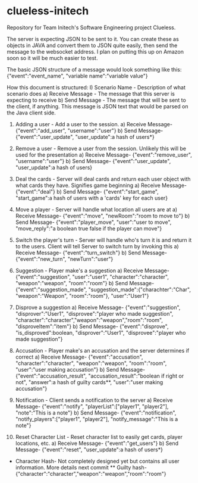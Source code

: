 clueless-initech
================

Repository for Team Initech's Software Engineering project Clueless.

The server is expecting JSON to be sent to it. You can create these as objects in JAVA and convert them to JSON quite easily, 
then send the message to the websocket address. I plan on putting this up on Amazon soon so it will be much easier to test.

The basic JSON structure of a message would look something like this: 
{"event":"event_name", "variable name":"variable value"}

How this document is structured:
I) Scenario Name - Description of what scenario does
a) Receive Message - The message that this server is expecting to receive
b) Send Message - The message that will be sent to the client, if anything. This message is JSON text that would be parsed 
  on the Java client side.
  
1) Adding a user - Add a user to the session.
a) Receive Message- {"event":"add_user", "username":"user"}
b) Send Message- {"event":"user_update", "user_update":a hash of users*}

2) Remove a user - Remove a user from the session. Unlikely this will be used for the presentation
a) Receive Message- {"event":"remove_user", "username":"user"}
b) Send Message- {"event":"user_update", "user_update":a hash of users}

3) Deal the cards - Server will deal cards and return each user object with what cards they have. Signifies game beginning
a) Receive Message- {"event":"deal"}
b) Send Message- {"event":"start_game", "start_game":a hash of users with a 'cards' key for each user}

4) Move a player - Server will handle what location all users are at
a) Receive Message- {"event":"move", "newRoom":"room to move to"}
b) Send Message- {"event":"player_move", "user":"user to move", "move_reply":"a boolean true false if the player can move"}

5) Switch the player's turn - Server will handle who's turn it is and return it to the users. Client will tell Server to switch turn by invoking this
a) Receive Message- {"event":"turn_switch"}
b) Send Message- {"event":"new_turn", "newTurn":"user"}

6) Suggestion - Player make's a suggestion
a) Receive Message- {"event":"suggestion", "user":"user1", "character":"character", "weapon":"weapon", "room":"room"}
b) Send Message- {"event":"suggestion_made", "suggestion_made":{"charachter":"Char", "weapon":"Weapon", "room":"room"}, "user":"User1"}

7) Disprove a suggestion
a) Receive Message- {"event":"suggestion", "disprover":"User1", "disprovee":"player who made suggestion", "character":"character","weapon":"weapon","room":"room", "disproveItem":"item"}
b) Send Message- {"event":"disprove", "is_disproved":boolean, "disprover":"User1", "disprovee":"player who made suggestion"}

8) Accusation - Player make's an accusation and the server determines if correct
a) Receive Message- {"event":"accusation", "character":"character", "weapon":"weapon", "room":"room", "user":"user making accusation"}
b) Send Message- {"event":"accusation_result", "accusation_result":"boolean if right or not", "answer":a hash of guilty cards**, "user":"user making accusation"}

9) Notification - Client sends a notification to the server
a) Receive Message- {"event":"notify", "playerList":["player1", "player2"], "note":"This is a note"}
b) Send Message- {"event":"notification", "notify_players":["player1", "player2"], "notify_message":"This is a note"}

10) Reset Character List - Reset character list to easily get cards, player locations, etc.
a) Receive Message- {"event":"get_users"}
b) Send Message- {"event":"reset", "user_update":a hash of users*}

* Character Hash- Not completely designed yet but contains all user information. More details next commit
** Guilty hash- {"character":"character","weapon":"weapon","room":"room"}
